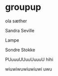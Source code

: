 # groupup

ola sæther

Sandra Seville

Lampe

Sondre Stokke

PUuuuUUuuUuuuU
hihi

wiuwiwuwiuwiuwi
uwu